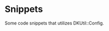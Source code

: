 # Snippets

Some code snippets that utilizes DKUtil::Config.

<!--@include: ./snippets/NoEnchantmentRestrictionRemake.md-->
<!--@include: ./snippets/YouCanSleepRemake.md-->
<!--@include: ./snippets/SF_NativeAutoHDR.md-->